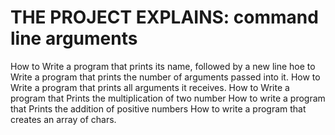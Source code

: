 # THE PROJECT EXPLAINS: command line arguments
How to Write a program that prints its name, followed by a new line
hoe to Write a program that prints the number of arguments passed into it.
How to Write a program that prints all arguments it receives.
How to Write a program that Prints the multiplication of two number
How to write a program that Prints the addition of positive numbers
How to write a program that creates an array of chars.

